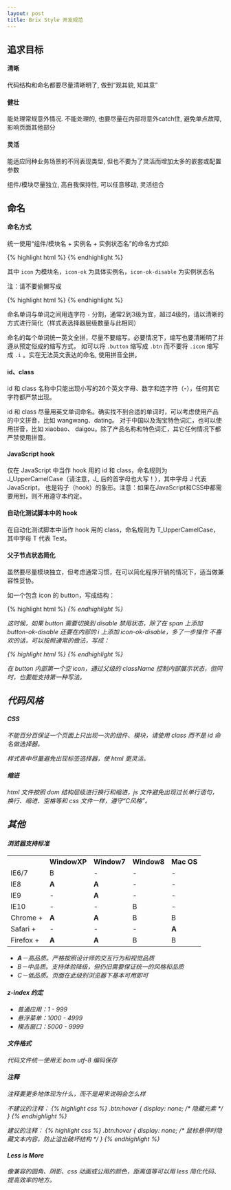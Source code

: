 ```yaml
---
layout: post
title: Brix Style 开发规范
---
```


## 追求目标

#### 清晰

代码结构和命名都要尽量清晰明了, 做到“观其貌, 知其意”

#### 健壮

能处理常规意外情况. 不能处理的, 也要尽量在内部将意外catch住, 避免单点故障, 影响页面其他部分

#### 灵活

能适应同种业务场景的不同表现类型, 但也不要为了灵活而增加太多的嵌套或配置参数

组件/模块尽量独立, 高自我保持性, 可以任意移动, 灵活组合


## 命名

#### 命名方式

统一使用“组件/模块名 + 实例名 + 实例状态名”的命名方式如:

{% highlight html %}
<span class="icon icon-ok icon-ok-disable"></span>
{% endhighlight %}

其中 `icon` 为模块名，`icon-ok` 为具体实例名，`icon-ok-disable` 为实例状态名

注：请不要偷懒写成

{% highlight html %}
<span class="icon icon-ok-disable"></span>
{% endhighlight %}

命名单词与单词之间用连字符 `-` 分割，通常2到3级为宜，超过4级的，请以清晰的方式进行简化（样式表选择器层级数量与此相同）

命名的每个单词统一英文全拼，尽量不要缩写。必要情况下，缩写也要清晰明了并遵从预定俗成的缩写方式，
如可以将 `.button` 缩写成 `.btn` 而不要将 `.icon` 缩写成 `.i` 。实在无法英文表达的命名, 使用拼音全拼。

#### id、class

id 和 class 名称中只能出现小写的26个英文字母、数字和连字符（-），任何其它字符都严禁出现。

id 和 class 尽量用英文单词命名。确实找不到合适的单词时，可以考虑使用产品的中文拼音，比如 wangwang、dating。
对于中国以及淘宝特色词汇，也可以使用拼音，比如 xiaobao、 daigou。除了产品名称和特色词汇，其它任何情况下都严禁使用拼音。

#### JavaScript hook

仅在 JavaScript 中当作 hook 用的 id 和 class，命名规则为 J\_UpperCamelCase（请注意，J\_ 后的首字母也大写！），其中字母 J 代表 JavaScript， 也是钩子（hook）的象形。注意：如果在JavaScript和CSS中都需要用到，则不用遵守本约定。

#### 自动化测试脚本中的 hook

在自动化测试脚本中当作 hook 用的 class，命名规则为 T_UpperCamelCase，其中字母 T 代表 Test。

#### 父子节点状态简化

虽然要尽量模块独立，但考虑通常习惯，在可以简化程序开销的情况下，适当做兼容性妥协。

如一个包含 icon 的 button，写成结构：

{% highlight html %}
<span class="button button-ok">
    <i class="icon icon-ok"><i>
</span>
{% endhighlight %}

这时候，如果 button 需要切换到 disable 禁用状态，除了在 span 上添加 button-ok-disable 还要在内部的 i 上添加 icon-ok-disable，多了一步操作
不喜欢的话，可以按照通常的做法，写成：

{% highlight html %}
<span class="button button-ok button-ok-disable">
    <i class="icon"></i>
</span>
{% endhighlight %}

在 button 内部第一个空 icon，通过父级的 className 控制内部展示状态，但同时，也要能支持第一种写法。

## 代码风格

#### CSS

不能百分百保证一个页面上只出现一次的组件、模块，请使用 class 而不是 id 命名做选择器。

样式表中尽量避免出现标签选择器，使 html 更灵活。

#### 缩进

html 文件按照 dom 结构层级进行换行和缩进，js 文件避免出现过长单行语句，换行、缩进、空格等和 css 文件一样，遵守“C风格”。

## 其他

#### 浏览器支持标准
<table>
    <tr>
        <th></th>
        <th>WindowXP</th>
        <th>Window7</th>
        <th>Window8</th>
        <th>Mac OS</th>
    </tr>
    <tr>
        <td>IE6/7</td>
        <td>B</td>
        <td>-</td>
        <td>-</td>
        <td>-</td>
    </tr>
    <tr>
        <td>IE8</td>
        <td><strong>A</strong></td>
        <td><strong>A</strong></td>
        <td>-</td>
        <td>-</td>
    </tr>
    <tr>
        <td>IE9</td>
        <td>-</td>
        <td><strong>A</strong></td>
        <td>-</td>
        <td>-</td>
    </tr>
    <tr>
        <td>IE10</td>
        <td>-</td>
        <td>-</td>
        <td>B</td>
        <td>-</td>
    </tr>
    <tr>
        <td>Chrome +</td>
        <td><strong>A</strong></td>
        <td><strong>A</strong></td>
        <td>B</td>
        <td>B</td>
    </tr>
    <tr>
        <td>Safari +</td>
        <td>-</td>
        <td>-</td>
        <td>-</td>
        <td><strong>A</strong></td>
    </tr>
    <tr>
        <td>Firefox +</td>
        <td><strong>A</strong></td>
        <td><strong>A</strong></td>
        <td>B</td>
        <td>B</td>
    </tr>
</table>

  * **A**－高品质。严格按照设计师的交互行为和视觉品质
  * B－中品质。支持体验降级，但仍旧需要保证统一的风格和品质
  * C－低品质。页面在此级别浏览器下基本可用即可

#### z-index 约定

  * 普通应用：1 - 999
  * 悬浮菜单：1000 - 4999
  * 模态窗口：5000 - 9999

#### 文件格式

代码文件统一使用无 bom utf-8 编码保存

#### 注释

注释要更多地体现为什么，而不是用来说明会怎么样

不建议的注释：
{% highlight css %}
.btn:hover {
    display: none; /* 隐藏元素 */
}
{% endhighlight %}

建议的注释：
{% highlight css %}
.btn:hover {
    display: none; /* 鼠标悬停时隐藏文本内容，防止溢出破坏结构 */
}
{% endhighlight %}

#### Less is More

像兼容的圆角、阴影、css 动画或公用的颜色，距离值等可以用 less 简化代码、提高效率的地方。
